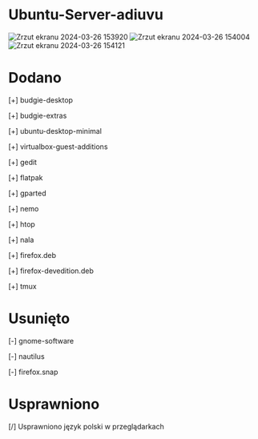 # Ubuntu-Server-adiuvu
![Zrzut ekranu 2024-03-26 153920](https://github.com/Adi-uvu/Ubuntu-Server-adiuvu/assets/102376281/a24e6418-e2f6-4f5c-a10f-f93e0eabdc46)
![Zrzut ekranu 2024-03-26 154004](https://github.com/Adi-uvu/Ubuntu-Server-adiuvu/assets/102376281/6fc0b347-5018-4263-9e2f-571158f677fc)
![Zrzut ekranu 2024-03-26 154121](https://github.com/Adi-uvu/Ubuntu-Server-adiuvu/assets/102376281/0600ac72-f231-42ee-9aee-6d0c59c8d68a)


# Dodano
[+] budgie-desktop

[+] budgie-extras

[+] ubuntu-desktop-minimal

[+] virtualbox-guest-additions

[+] gedit

[+] flatpak

[+] gparted

[+] nemo

[+] htop

[+] nala

[+] firefox.deb

[+] firefox-devedition.deb

[+] tmux

# Usunięto

[-] gnome-software

[-] nautilus

[-] firefox.snap

# Usprawniono

[/] Usprawniono język polski w przeglądarkach
